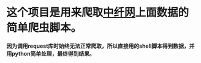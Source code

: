 # 这个项目是用来爬取[中纤网](www.ccfei.com)上面数据的简单爬虫脚本。
**因为调用request库时始终无法正常爬取，所以直接用的shell脚本得到数据，并用python简单处理，最终得到结果。**
